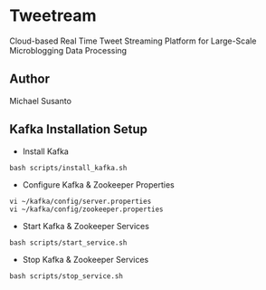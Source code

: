 # Tweetream
Cloud-based Real Time Tweet Streaming Platform for Large-Scale Microblogging Data Processing

## Author
Michael Susanto

## Kafka Installation Setup
- Install Kafka
```
bash scripts/install_kafka.sh
```

- Configure Kafka & Zookeeper Properties
```
vi ~/kafka/config/server.properties
vi ~/kafka/config/zookeeper.properties
```

- Start Kafka & Zookeeper Services
```
bash scripts/start_service.sh
```

- Stop Kafka & Zookeeper Services
```
bash scripts/stop_service.sh
```